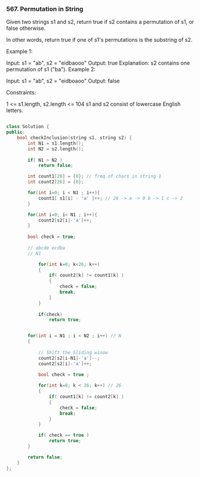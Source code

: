 ### 567. Permutation in String

Given two strings s1 and s2, return true if s2 contains a permutation of s1, or false otherwise.

In other words, return true if one of s1's permutations is the substring of s2.

 

Example 1:

Input: s1 = "ab", s2 = "eidbaooo"
Output: true
Explanation: s2 contains one permutation of s1 ("ba").
Example 2:

Input: s1 = "ab", s2 = "eidboaoo"
Output: false
 

Constraints:

1 <= s1.length, s2.length <= 104
s1 and s2 consist of lowercase English letters.


```cpp

class Solution {
public:
    bool checkInclusion(string s1, string s2) {
        int N1 = s1.length();
        int N2 = s2.length();
        
        if( N1 > N2 )
            return false;

        int count1[26] = {0}; // freq of chars in string 1
        int count2[26] = {0};

        for(int i=0; i < N1 ; i++){
            count1[ s1[i] - 'a' ]++; // 26 -> a -> 0 b -> 1 c -> 2
        }

        for(int i=0; i< N1 ; i++){
            count2[s2[i]-'a']++;
        }
        
        bool check = true;
        
        // abcde ecdba
        // N1

            for(int k=0; k<26; k++)
            {
                if( count2[k] != count1[k] )
                {
                    check = false;
                    break;
                }    
            }
            
            if(check)
                return true;


        for(int i = N1 ; i < N2 ; i++) // N
        {   
            
            // Shift the Sliding winow
            count2[s2[i-N1]-'a']--;       
            count2[s2[i]-'a']++;

            bool check = true ;
            
            for(int k=0; k < 26; k++) // 26
            {
                if( count1[k] != count2[k] )
                {
                    check = false;
                    break;
                }    
            }

            if( check == true )
                return true;     
        }

        return false;
    }
};

```
